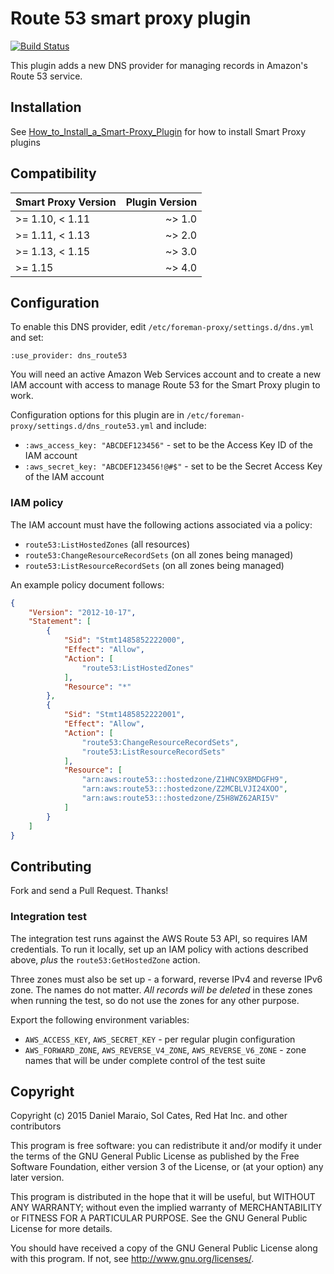 # Route 53 smart proxy plugin

[![Build Status](https://travis-ci.org/theforeman/smart_proxy_dns_route53.svg?branch=master)](https://travis-ci.org/theforeman/smart_proxy_dns_route53)

This plugin adds a new DNS provider for managing records in Amazon's Route 53 service.

## Installation

See [How_to_Install_a_Smart-Proxy_Plugin](http://projects.theforeman.org/projects/foreman/wiki/How_to_Install_a_Smart-Proxy_Plugin)
for how to install Smart Proxy plugins

## Compatibility

| Smart Proxy Version | Plugin Version |
| ------------------- | --------------:|
| >= 1.10, < 1.11     | ~> 1.0         |
| >= 1.11, < 1.13     | ~> 2.0         |
| >= 1.13, < 1.15     | ~> 3.0         |
| >= 1.15             | ~> 4.0         |

## Configuration

To enable this DNS provider, edit `/etc/foreman-proxy/settings.d/dns.yml` and set:

    :use_provider: dns_route53

You will need an active Amazon Web Services account and to create a new IAM account with access to manage Route 53 for the Smart Proxy plugin to work.

Configuration options for this plugin are in `/etc/foreman-proxy/settings.d/dns_route53.yml` and include:

* `:aws_access_key: "ABCDEF123456"` - set to be the Access Key ID of the IAM account
* `:aws_secret_key: "ABCDEF123456!@#$"` - set to be the Secret Access Key of the IAM account

### IAM policy

The IAM account must have the following actions associated via a policy:

* `route53:ListHostedZones` (all resources)
* `route53:ChangeResourceRecordSets` (on all zones being managed)
* `route53:ListResourceRecordSets` (on all zones being managed)

An example policy document follows:

```json
{
    "Version": "2012-10-17",
    "Statement": [
        {
            "Sid": "Stmt1485852222000",
            "Effect": "Allow",
            "Action": [
                "route53:ListHostedZones"
            ],
            "Resource": "*"
        },
        {
            "Sid": "Stmt1485852222001",
            "Effect": "Allow",
            "Action": [
                "route53:ChangeResourceRecordSets",
                "route53:ListResourceRecordSets"
            ],
            "Resource": [
                "arn:aws:route53:::hostedzone/Z1HNC9XBMDGFH9",
                "arn:aws:route53:::hostedzone/Z2MCBLVJI24XOO",
                "arn:aws:route53:::hostedzone/Z5H8WZ62ARI5V"
            ]
        }
    ]
}
```

## Contributing

Fork and send a Pull Request. Thanks!

### Integration test

The integration test runs against the AWS Route 53 API, so requires IAM credentials. To run it locally, set up an IAM policy with actions described above, _plus_ the `route53:GetHostedZone` action.

Three zones must also be set up - a forward, reverse IPv4 and reverse IPv6 zone. The names do not matter. *All records will be deleted* in these zones when running the test, so do not use the zones for any other purpose.

Export the following environment variables:

* `AWS_ACCESS_KEY`, `AWS_SECRET_KEY` - per regular plugin configuration
* `AWS_FORWARD_ZONE`, `AWS_REVERSE_V4_ZONE`, `AWS_REVERSE_V6_ZONE` - zone names that will be under complete control of the test suite

## Copyright

Copyright (c) 2015 Daniel Maraio, Sol Cates, Red Hat Inc. and other contributors

This program is free software: you can redistribute it and/or modify
it under the terms of the GNU General Public License as published by
the Free Software Foundation, either version 3 of the License, or
(at your option) any later version.

This program is distributed in the hope that it will be useful,
but WITHOUT ANY WARRANTY; without even the implied warranty of
MERCHANTABILITY or FITNESS FOR A PARTICULAR PURPOSE.  See the
GNU General Public License for more details.

You should have received a copy of the GNU General Public License
along with this program.  If not, see <http://www.gnu.org/licenses/>.

